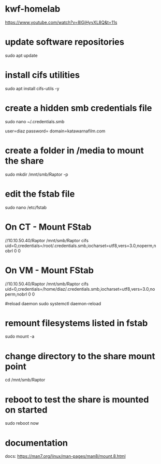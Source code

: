 # kwf-homelab


https://www.youtube.com/watch?v=8lGjHyvXL8Q&t=11s

# update software repositories
sudo apt update

# install cifs utilities
sudo apt install cifs-utils -y

# create a hidden smb credentials file
sudo nano ~/.credentials.smb

user=diaz
password= 
domain=katawarnafilm.com


# create a folder in /media to mount the share
sudo mkdir /mnt/smb/Raptor -p

# edit the fstab file
sudo nano /etc/fstab

# On CT - Mount FStab
//10.10.50.40/Raptor /mnt/smb/Raptor cifs uid=0,credentials=/root/.credentials.smb,iocharset=utf8,vers=3.0,noperm,nobrl 0 0

# On VM - Mount FStab
//10.10.50.40/Raptor /mnt/smb/Raptor cifs uid=0,credentials=/home/diaz/.credentials.smb,iocharset=utf8,vers=3.0,noperm,nobrl 0 0



#reload daemon
sudo systemctl daemon-reload

# remount filesystems listed in fstab
sudo mount -a

# change directory to the share mount point
cd /mnt/smb/Raptor

# reboot to test the share is mounted on started
sudo reboot now

# documentation
docs: https://man7.org/linux/man-pages/man8/mount.8.html
